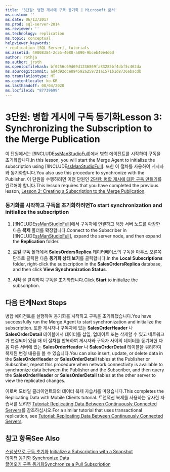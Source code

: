 ```yaml
---
title: '3단원: 병합 게시에 구독 동기화 | Microsoft 문서'
ms.custom: ''
ms.date: 06/13/2017
ms.prod: sql-server-2014
ms.reviewer: ''
ms.technology: replication
ms.topic: conceptual
helpviewer_keywords:
- replication [SQL Server], tutorials
ms.assetid: 49008384-2c55-4080-a890-9bceb40e4d6d
author: rothja
ms.author: jroth
ms.openlocfilehash: bf0256c69d69d1236869fa83285bf4dbf5c462da
ms.sourcegitcommit: ad4d92dce894592a259721a1571b1d8736abacdb
ms.translationtype: MT
ms.contentlocale: ko-KR
ms.lasthandoff: 08/04/2020
ms.locfileid: "87739699"
---
```

# <a name="lesson-3-synchronizing-the-subscription-to-the-merge-publication"></a><span data-ttu-id="07a4c-102">3단원: 병합 게시에 구독 동기화</span><span class="sxs-lookup"><span data-stu-id="07a4c-102">Lesson 3: Synchronizing the Subscription to the Merge Publication</span></span>
  <span data-ttu-id="07a4c-103">이 단원에서는 [!INCLUDE[ssManStudioFull](../../includes/ssmanstudiofull-md.md)]에서 병합 에이전트를 시작하여 구독을 초기화합니다.</span><span class="sxs-lookup"><span data-stu-id="07a4c-103">In this lesson, you will start the Merge Agent to initialize the subscription using [!INCLUDE[ssManStudioFull](../../includes/ssmanstudiofull-md.md)].</span></span> <span data-ttu-id="07a4c-104">또한 이 절차를 사용하여 게시자와 동기화합니다.</span><span class="sxs-lookup"><span data-stu-id="07a4c-104">You also use this procedure to synchronize with the Publisher.</span></span> <span data-ttu-id="07a4c-105">이 단원을 수행하려면 이전 단원인 [2단원: 병합 게시에 대한 구독 만들기](lesson-2-creating-a-subscription-to-the-merge-publication.md)를 완료해야 합니다.</span><span class="sxs-lookup"><span data-stu-id="07a4c-105">This lesson requires that you have completed the previous lesson, [Lesson 2: Creating a Subscription to the Merge Publication](lesson-2-creating-a-subscription-to-the-merge-publication.md).</span></span>  
  
### <a name="to-start-synchronization-and-initialize-the-subscription"></a><span data-ttu-id="07a4c-106">동기화를 시작하고 구독을 초기화하려면</span><span class="sxs-lookup"><span data-stu-id="07a4c-106">To start synchronization and initialize the subscription</span></span>  
  
1.  <span data-ttu-id="07a4c-107">[!INCLUDE[ssManStudioFull](../../includes/ssmanstudiofull-md.md)]에서 구독자에 연결하고 해당 서버 노드를 확장한 다음 **복제** 폴더를 확장합니다.</span><span class="sxs-lookup"><span data-stu-id="07a4c-107">Connect to the Subscriber in [!INCLUDE[ssManStudioFull](../../includes/ssmanstudiofull-md.md)], expand the server node, and then expand the **Replication** folder.</span></span>  
  
2.  <span data-ttu-id="07a4c-108">**로컬 구독** 폴더에서 **SalesOrdersReplica** 데이터베이스의 구독을 마우스 오른쪽 단추로 클릭한 다음 **동기화 상태 보기**를 클릭합니다.</span><span class="sxs-lookup"><span data-stu-id="07a4c-108">In the **Local Subscriptions** folder, right-click the subscription in the **SalesOrdersReplica** database, and then click **View Synchronization Status**.</span></span>  
  
3.  <span data-ttu-id="07a4c-109">**시작** 을 클릭하여 구독을 초기화합니다.</span><span class="sxs-lookup"><span data-stu-id="07a4c-109">Click **Start** to initialize the subscription.</span></span>  
  
## <a name="next-steps"></a><span data-ttu-id="07a4c-110">다음 단계</span><span class="sxs-lookup"><span data-stu-id="07a4c-110">Next Steps</span></span>  
 <span data-ttu-id="07a4c-111">병합 에이전트를 실행하여 동기화를 시작하고 구독을 초기화했습니다.</span><span class="sxs-lookup"><span data-stu-id="07a4c-111">You have successfully run the Merge Agent to start synchronization and initialize the subscription.</span></span> <span data-ttu-id="07a4c-112">또한 게시자나 구독자에 있는 **SalesOrderHeader** 나 **SalesOrderDetail** 테이블에서 데이터를 삽입, 업데이트 또는 삭제할 수 있고 네트워크가 연결되어 있을 때 이 절차를 반복하여 게시자와 구독자 사이의 데이터를 동기화한 다음 다른 서버에 있는 **SalesOrderHeader** 나 **SalesOrderDetail** 테이블을 쿼리하여 복제된 변경 내용을 볼 수 있습니다.</span><span class="sxs-lookup"><span data-stu-id="07a4c-112">You can also insert, update, or delete data in the **SalesOrderHeader** or **SalesOrderDetail** tables at the Publisher or Subscriber, repeat this procedure when network connectivity is available to synchronize data between the Publisher and the Subscriber, and then query the **SalesOrderHeader** or **SalesOrderDetail** tables at the other server to view the replicated changes.</span></span>  
  
 <span data-ttu-id="07a4c-113">이로써 모바일 클라이언트와의 데이터 복제 자습서를 마쳤습니다.</span><span class="sxs-lookup"><span data-stu-id="07a4c-113">This completes the Replicating Data with Mobile Clients tutorial.</span></span> <span data-ttu-id="07a4c-114">트랜잭션 복제를 사용하는 유사한 자습서를 보려면 [Tutorial: Replicating Data Between Continuously Connected Servers](tutorial-replicating-data-between-continuously-connected-servers.md)를 참조하십시오.</span><span class="sxs-lookup"><span data-stu-id="07a4c-114">For a similar tutorial that uses transactional replication, see [Tutorial: Replicating Data Between Continuously Connected Servers](tutorial-replicating-data-between-continuously-connected-servers.md).</span></span>  
  
## <a name="see-also"></a><span data-ttu-id="07a4c-115">참고 항목</span><span class="sxs-lookup"><span data-stu-id="07a4c-115">See Also</span></span>  
 <span data-ttu-id="07a4c-116">[스냅샷으로 구독 초기화](initialize-a-subscription-with-a-snapshot.md) </span><span class="sxs-lookup"><span data-stu-id="07a4c-116">[Initialize a Subscription with a Snapshot](initialize-a-subscription-with-a-snapshot.md) </span></span>  
 <span data-ttu-id="07a4c-117">[데이터 동기화](synchronize-data.md) </span><span class="sxs-lookup"><span data-stu-id="07a4c-117">[Synchronize Data](synchronize-data.md) </span></span>  
 [<span data-ttu-id="07a4c-118">끌어오기 구독 동기화</span><span class="sxs-lookup"><span data-stu-id="07a4c-118">Synchronize a Pull Subscription</span></span>](synchronize-a-pull-subscription.md)  
  
  

